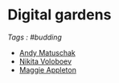 # Digital gardens

_Tags : #budding_

- [Andy Matuschak](https://andymatuschak.org/)
- [Nikita Voloboev](https://wiki.nikitavoloboev.xyz/)
- [Maggie Appleton](https://maggieappleton.com/)
